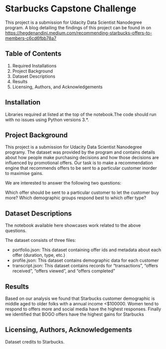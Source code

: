 # Starbucks Capstone Challenge
This project is a submission for Udacity Data Scientist Nanodegree program.
A blog detailing the findings of this project can be found in on https://hegdenandini.medium.com/recommending-starbucks-offers-to-members-c6cd6fbb78a7

## Table of Contents
1. Required Installations
2. Project Background
3. Dataset Descriptions
4. Results
5. Licensing, Authors, and Acknowledgements


## Installation
Libraries required at listed at the top of the notebook.The code should run with no issues using Python versions 3.*.

## Project Background

This project is a submission for Udacity Data Scientist Nanodegree programy. The dataset was provided by the program and contains details about how people make purchasing decisions and how those decisions are influenced by promotional offers. Our task is to make a recommendation engine that recommends offers to be sent to a particular customer inorder to maximise gains.

We are interested to answer the following two questions:

Which offer should be sent to a particular customer to let the customer buy more?
Which demographic groups respond best to which offer type?

## Dataset Descriptions
The notebook available here showcases work related to the above questions.

The dataset consists of three files:
* portfolio.json: This dataset containing offer ids and metadata about each offer (duration, type, etc.)
* profile.json: This dataset contains demographic data for each customer
* transcript.json: This dataset contains records for “transactions”, “offers received”, “offers viewed”, and “offers completed”

## Results
Based on our analysis we found that Starbucks customer demographic is middle aged to older folks with a annual income <$100000.
Women tend to respond to offers more and social media have the highest responses. Finally we identified that BOGO offers have the highest gains for Starbucks

## Licensing, Authors, Acknowledgements
Dataset credits to Starbucks.
